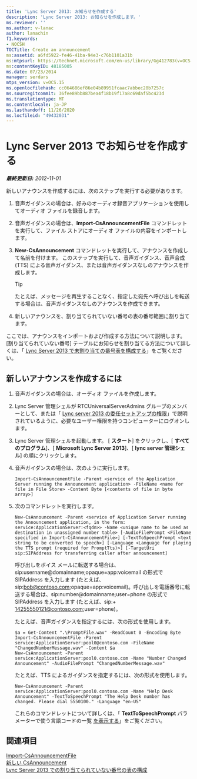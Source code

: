 ```yaml
---
title: 'Lync Server 2013: お知らせを作成する'
description: 'Lync Server 2013: お知らせを作成します。'
ms.reviewer: ''
ms.author: v-lanac
author: lanachin
f1.keywords:
- NOCSH
TOCTitle: Create an announcement
ms:assetid: a6fd5922-fe46-41ba-94e3-c76b1101a31b
ms:mtpsurl: https://technet.microsoft.com/en-us/library/Gg412783(v=OCS.15)
ms:contentKeyID: 48185005
ms.date: 07/23/2014
manager: serdars
mtps_version: v=OCS.15
ms.openlocfilehash: cc064686ef86e04b89951fcaac7abbec28b7257c
ms.sourcegitcommit: 36fee89bb887bea4f18b19f17a8c69daf5bc423d
ms.translationtype: MT
ms.contentlocale: ja-JP
ms.lasthandoff: 11/26/2020
ms.locfileid: "49432031"
---
```

# <a name="create-an-announcement-in-lync-server-2013"></a>Lync Server 2013 でお知らせを作成する

<div data-xmlns="http://www.w3.org/1999/xhtml">

<div class="topic" data-xmlns="http://www.w3.org/1999/xhtml" data-msxsl="urn:schemas-microsoft-com:xslt" data-cs="https://msdn.microsoft.com/">

<div data-asp="https://msdn2.microsoft.com/asp">



</div>

<div id="mainSection">

<div id="mainBody">

<span> </span>

_**最終更新日:** 2012-11-01_

新しいアナウンスを作成するには、次のステップを実行する必要があります。

1.  音声ガイダンスの場合は、好みのオーディオ録音アプリケーションを使用してオーディオ ファイルを録音します。

2.  音声ガイダンスの場合は、**Import-CsAnnouncementFile** コマンドレットを実行して、ファイル ストアにオーディオ ファイルの内容をインポートします。

3.  **New-CsAnnouncement** コマンドレットを実行して、アナウンスを作成して名前を付けます。 このステップを実行して、音声ガイダンス、音声合成 (TTS) による音声ガイダンス、または音声ガイダンスなしのアナウンスを作成します。
    
    <div>
    

    > [!TIP]  
    > たとえば、メッセージを再生することなく、指定した宛先へ呼び出しを転送する場合は、音声ガイダンスなしのアナウンスを作成できます。

    
    </div>

4.  新しいアナウンスを、割り当てられていない番号の表の番号範囲に割り当てます。

ここでは、アナウンスをインポートおよび作成する方法について説明します。 [割り当てられていない番号] テーブルにお知らせを割り当てる方法について詳しくは、「 [Lync Server 2013 で未割り当ての番号表を構成する](lync-server-2013-configure-the-unassigned-number-table.md)」をご覧ください。

<div>

## <a name="to-create-a-new-announcement"></a>新しいアナウンスを作成するには

1.  音声ガイダンスの場合は、オーディオ ファイルを作成します。

2.  Lync Server 管理シェルが RTCUniversalServerAdmins グループのメンバーとして、または「 [Lync server 2013 の委任セットアップの権限](lync-server-2013-delegate-setup-permissions.md)」で説明されているように、必要なユーザー権限を持つコンピューターにログオンします。

3.  Lync Server 管理シェルを起動します。 [ **スタート**] をクリックし、[ **すべてのプログラム**]、[ **Microsoft Lync Server 2013**]、[ **lync server 管理シェル**] の順にクリックします。

4.  音声ガイダンスの場合は、次のように実行します。
    
        Import-CsAnnouncementFile -Parent <service of the Application Server running the Announcement application> -FileName <name for file in File Store> -Content Byte [<contents of file in byte array>]

5.  次のコマンドレットを実行します。
    
        New-CsAnnouncement -Parent <service of Application Server running the Announcement application, in the form: service:ApplicationServer:<fqdn>> -Name <unique name to be used as destination in unassigned number table> [-AudioFilePrompt <FileName specified in Import-CsAnnouncementFile>] [-TextToSpeechPrompt <text string to be converted to speech>] [-Language <Language for playing the TTS prompt (required for PromptTts)>] [-TargetUri sip:SIPAddress for transferring caller after announcement]
    
    呼び出しをボイス メールに転送する場合は、sip:username@domainname;opaque=app:voicemail の形式で SIPAddress を入力します (たとえば、sip:bob@contoso.com;opaque=app:voicemail)。呼び出しを電話番号に転送する場合は、sip:number@domainname;user=phone の形式で SIPAddress を入力します (たとえば、sip:+ 14255550121@contoso.com;user=phone)。
    
    たとえば、音声ガイダンスを指定するには、次の形式を使用します。
    
        $a = Get-Content ".\PromptFile.wav" -ReadCount 0 -Encoding Byte
        Import-CsAnnouncementFile -Parent service:ApplicationServer:pool0@contoso.com -FileName "ChangedNumberMessage.wav" -Content $a
        New-CsAnnouncement -Parent service:ApplicationServer:pool0.contoso.com -Name "Number Changed Announcement" -AudioFilePrompt "ChangedNumberMessage.wav"
    
    たとえば、TTS によるガイダンスを指定するには、次の形式を使用します。
    
        New-CsAnnouncement -Parent service:ApplicationServer:pool0.contoso.com -Name "Help Desk Announcement" -TextToSpeechPrompt "The Help Desk number has changed. Please dial 5550100." -Language "en-US"
    
    これらのコマンドレットについて詳しくは、「 **TextToSpeechPrompt** パラメーターで使う言語コードの一覧 [を表示する](https://docs.microsoft.com/powershell/module/skype/New-CsAnnouncement)」をご覧ください。

</div>

<div>

## <a name="see-also"></a>関連項目


[Import-CsAnnouncementFile](https://docs.microsoft.com/powershell/module/skype/Import-CsAnnouncementFile)  
[新しい CsAnnouncement](https://docs.microsoft.com/powershell/module/skype/New-CsAnnouncement)  
[Lync Server 2013 での割り当てられていない番号の表の構成](lync-server-2013-configure-the-unassigned-number-table.md)  
  

</div>

</div>

<span> </span>

</div>

</div>

</div>

